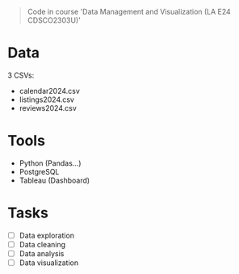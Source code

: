 >Code in course 'Data Management and Visualization (LA E24 CDSCO2303U)'

# Data
3 CSVs:
- calendar2024.csv
- listings2024.csv
- reviews2024.csv

# Tools
- Python (Pandas...)
- PostgreSQL
- Tableau (Dashboard)

# Tasks
- [ ] Data exploration
- [ ] Data cleaning
- [ ] Data analysis
- [ ] Data visualization
